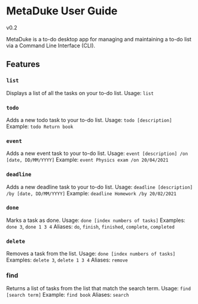 # MetaDuke User Guide
v0.2

MetaDuke is a to-do desktop app for managing and maintaining a to-do list via a Command Line Interface (CLI).

## Features 

### `list`
Displays a list of all the tasks on your to-do list.
Usage: `list`

### `todo`
Adds a new todo task to your to-do list.
Usage: `todo [description]`
Example: `todo Return book`

### `event`
Adds a new event task to your to-do list.
Usage: `event [description] /on [date, DD/MM/YYYY]`
Example: `event Physics exam /on 20/04/2021`

### `deadline`
Adds a new deadline task to your to-do list.
Usage: `deadline [description] /by [date, DD/MM/YYYY]`
Example: `deadline Homework /by 20/02/2021`

### `done`
Marks a task as done.
Usage: `done [index numbers of tasks]`
Examples: `done 3`, `done 1 3 4`
Aliases: `do`, `finish`, `finished`, `complete`, `completed`

### `delete`
Removes a task from the list.
Usage: `done [index numbers of tasks]`
Examples: `delete 3`, `delete 1 3 4`
Aliases: `remove`

### find
Returns a list of tasks from the list that match the search term.
Usage: `find [search term]`
Example: `find book`
Aliases: `search`